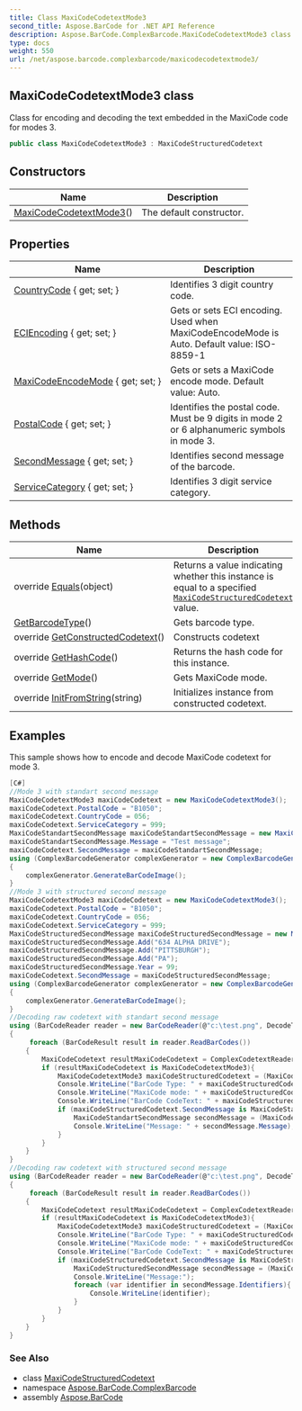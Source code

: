 ```yaml
---
title: Class MaxiCodeCodetextMode3
second_title: Aspose.BarCode for .NET API Reference
description: Aspose.BarCode.ComplexBarcode.MaxiCodeCodetextMode3 class. Class for encoding and decoding the text embedded in the MaxiCode code for modes 3
type: docs
weight: 550
url: /net/aspose.barcode.complexbarcode/maxicodecodetextmode3/
---
```

## MaxiCodeCodetextMode3 class

Class for encoding and decoding the text embedded in the MaxiCode code for modes 3.

```csharp
public class MaxiCodeCodetextMode3 : MaxiCodeStructuredCodetext
```

## Constructors

| Name | Description |
| --- | --- |
| [MaxiCodeCodetextMode3](maxicodecodetextmode3/)() | The default constructor. |

## Properties

| Name | Description |
| --- | --- |
| [CountryCode](../../aspose.barcode.complexbarcode/maxicodestructuredcodetext/countrycode/) { get; set; } | Identifies 3 digit country code. |
| [ECIEncoding](../../aspose.barcode.complexbarcode/maxicodecodetext/eciencoding/) { get; set; } | Gets or sets ECI encoding. Used when MaxiCodeEncodeMode is Auto. Default value: ISO-8859-1 |
| [MaxiCodeEncodeMode](../../aspose.barcode.complexbarcode/maxicodecodetext/maxicodeencodemode/) { get; set; } | Gets or sets a MaxiCode encode mode. Default value: Auto. |
| [PostalCode](../../aspose.barcode.complexbarcode/maxicodestructuredcodetext/postalcode/) { get; set; } | Identifies the postal code. Must be 9 digits in mode 2 or 6 alphanumeric symbols in mode 3. |
| [SecondMessage](../../aspose.barcode.complexbarcode/maxicodestructuredcodetext/secondmessage/) { get; set; } | Identifies second message of the barcode. |
| [ServiceCategory](../../aspose.barcode.complexbarcode/maxicodestructuredcodetext/servicecategory/) { get; set; } | Identifies 3 digit service category. |

## Methods

| Name | Description |
| --- | --- |
| override [Equals](../../aspose.barcode.complexbarcode/maxicodestructuredcodetext/equals/)(object) | Returns a value indicating whether this instance is equal to a specified [`MaxiCodeStructuredCodetext`](../maxicodestructuredcodetext/) value. |
| [GetBarcodeType](../../aspose.barcode.complexbarcode/maxicodecodetext/getbarcodetype/)() | Gets barcode type. |
| override [GetConstructedCodetext](../../aspose.barcode.complexbarcode/maxicodestructuredcodetext/getconstructedcodetext/)() | Constructs codetext |
| override [GetHashCode](../../aspose.barcode.complexbarcode/maxicodestructuredcodetext/gethashcode/)() | Returns the hash code for this instance. |
| override [GetMode](../../aspose.barcode.complexbarcode/maxicodecodetextmode3/getmode/)() | Gets MaxiCode mode. |
| override [InitFromString](../../aspose.barcode.complexbarcode/maxicodestructuredcodetext/initfromstring/)(string) | Initializes instance from constructed codetext. |

## Examples

This sample shows how to encode and decode MaxiCode codetext for mode 3.

```csharp
[C#]
//Mode 3 with standart second message
MaxiCodeCodetextMode3 maxiCodeCodetext = new MaxiCodeCodetextMode3();
maxiCodeCodetext.PostalCode = "B1050";
maxiCodeCodetext.CountryCode = 056;
maxiCodeCodetext.ServiceCategory = 999;
MaxiCodeStandartSecondMessage maxiCodeStandartSecondMessage = new MaxiCodeStandartSecondMessage();
maxiCodeStandartSecondMessage.Message = "Test message";
maxiCodeCodetext.SecondMessage = maxiCodeStandartSecondMessage;
using (ComplexBarcodeGenerator complexGenerator = new ComplexBarcodeGenerator(maxiCodeCodetext))
{
    complexGenerator.GenerateBarCodeImage();
}
//Mode 3 with structured second message
MaxiCodeCodetextMode3 maxiCodeCodetext = new MaxiCodeCodetextMode3();
maxiCodeCodetext.PostalCode = "B1050";
maxiCodeCodetext.CountryCode = 056;
maxiCodeCodetext.ServiceCategory = 999;
MaxiCodeStructuredSecondMessage maxiCodeStructuredSecondMessage = new MaxiCodeStructuredSecondMessage();
maxiCodeStructuredSecondMessage.Add("634 ALPHA DRIVE");
maxiCodeStructuredSecondMessage.Add("PITTSBURGH");
maxiCodeStructuredSecondMessage.Add("PA");
maxiCodeStructuredSecondMessage.Year = 99;
maxiCodeCodetext.SecondMessage = maxiCodeStructuredSecondMessage;
using (ComplexBarcodeGenerator complexGenerator = new ComplexBarcodeGenerator(maxiCodeCodetext))
{
    complexGenerator.GenerateBarCodeImage();
}
//Decoding raw codetext with standart second message
using (BarCodeReader reader = new BarCodeReader(@"c:\test.png", DecodeType.MaxiCode))
{
     foreach (BarCodeResult result in reader.ReadBarCodes())
    {
        MaxiCodeCodetext resultMaxiCodeCodetext = ComplexCodetextReader.TryDecodeMaxiCode(result.Extended.MaxiCode.MaxiCodeMode, result.CodeText);
        if (resultMaxiCodeCodetext is MaxiCodeCodetextMode3){
            MaxiCodeCodetextMode3 maxiCodeStructuredCodetext = (MaxiCodeCodetextMode3)resultMaxiCodeCodetext;
            Console.WriteLine("BarCode Type: " + maxiCodeStructuredCodetext.PostalCode);
            Console.WriteLine("MaxiCode mode: " + maxiCodeStructuredCodetext.CountryCode);
            Console.WriteLine("BarCode CodeText: " + maxiCodeStructuredCodetext.ServiceCategory);
            if (maxiCodeStructuredCodetext.SecondMessage is MaxiCodeStandartSecondMessage){
                MaxiCodeStandartSecondMessage secondMessage = (MaxiCodeStandartSecondMessage)maxiCodeStructuredCodetext.SecondMessage;
                Console.WriteLine("Message: " + secondMessage.Message);
            }
        }
    }
}
//Decoding raw codetext with structured second message
using (BarCodeReader reader = new BarCodeReader(@"c:\test.png", DecodeType.MaxiCode))
{
     foreach (BarCodeResult result in reader.ReadBarCodes())
    {
        MaxiCodeCodetext resultMaxiCodeCodetext = ComplexCodetextReader.TryDecodeMaxiCode(result.Extended.MaxiCode.MaxiCodeMode, result.CodeText);
        if (resultMaxiCodeCodetext is MaxiCodeCodetextMode3){
            MaxiCodeCodetextMode3 maxiCodeStructuredCodetext = (MaxiCodeCodetextMode3)resultMaxiCodeCodetext;
            Console.WriteLine("BarCode Type: " + maxiCodeStructuredCodetext.PostalCode);
            Console.WriteLine("MaxiCode mode: " + maxiCodeStructuredCodetext.CountryCode);
            Console.WriteLine("BarCode CodeText: " + maxiCodeStructuredCodetext.ServiceCategory);
            if (maxiCodeStructuredCodetext.SecondMessage is MaxiCodeStructuredSecondMessage){
                MaxiCodeStructuredSecondMessage secondMessage = (MaxiCodeStructuredSecondMessage)maxiCodeStructuredCodetext.SecondMessage;
                Console.WriteLine("Message:");
                foreach (var identifier in secondMessage.Identifiers){
                    Console.WriteLine(identifier);
                }
            }
        }
    }
}
```

### See Also

* class [MaxiCodeStructuredCodetext](../maxicodestructuredcodetext/)
* namespace [Aspose.BarCode.ComplexBarcode](../../aspose.barcode.complexbarcode/)
* assembly [Aspose.BarCode](../../)


